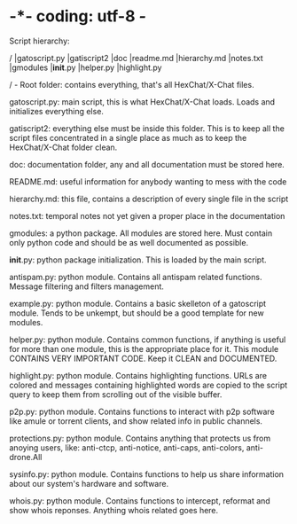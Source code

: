 # -*- coding: utf-8 *-*

Script hierarchy:

/
|gatoscript.py
|gatiscript2
    |doc
        |readme.md
        |hierarchy.md
        |notes.txt
    |gmodules
        |__init__.py
        |helper.py
        |highlight.py


/ - Root folder: contains everything, that's all HexChat/X-Chat files.

gatoscript.py: main script, this is what HexChat/X-Chat loads. Loads and
initializes everything else.

gatiscript2: everything else must be inside this folder. This is to keep all
the script files concentrated in a single place as much as to keep the
HexChat/X-Chat folder clean.

doc: documentation folder, any and all documentation must be stored here.

  README.md: useful information for anybody wanting to mess with the code

  hierarchy.md: this file, contains a description of every single file in the
  script

  notes.txt: temporal notes not yet given a proper place in the documentation

gmodules: a python package. All modules are stored here. Must contain only
python code and should be as well documented as possible.

  __init__.py: python package initialization. This is loaded by the main script.

  antispam.py: python module. Contains all antispam related functions. Message
  filtering and filters management.

  example.py: python module. Contains a basic skelleton of a gatoscript module.
  Tends to be unkempt, but should be a good template for new modules.

  helper.py: python module. Contains common functions, if anything is useful for
  more than one module, this is the appropriate place for it. This module
  CONTAINS VERY IMPORTANT CODE. Keep it CLEAN and DOCUMENTED.

  highlight.py: python module. Contains highlighting functions. URLs are colored
  and messages containing highlighted words are copied to the script query to
  keep them from scrolling out of the visible buffer.

  p2p.py: python module. Contains functions to interact with p2p software like
  amule or torrent clients, and show related info in public channels.

  protections.py: python module. Contains anything that protects us from anoying
  users, like: anti-ctcp, anti-notice, anti-caps, anti-colors, anti-drone.All

  sysinfo.py: python module. Contains functions to help us share information
  about our system's hardware and software.

  whois.py: python module. Contains functions to intercept, reformat and show
  whois reponses. Anything whois related goes here.
